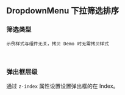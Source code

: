 <div class="demo-header">
<p class="overviewicon">
  <span class="wapi-ui-dropdown-menu wapi-form-dropdown"/>
</p>

## DropdownMenu 下拉筛选排序

<mobile-uxlink widget-name="DropdownMenu"></mobile-uxlink>

</div>

### 筛选类型

`示例样式与组件无关，拷贝 Demo 时无需拷贝样式`

<mobile-view link="dropdown-menu/type"></mobile-view>

<br>

### 弹出框层级

通过 `z-index` 属性设置设置弹出框的在 Index。

<mobile-view link="dropdown-menu/type"></mobile-view>

<br>
